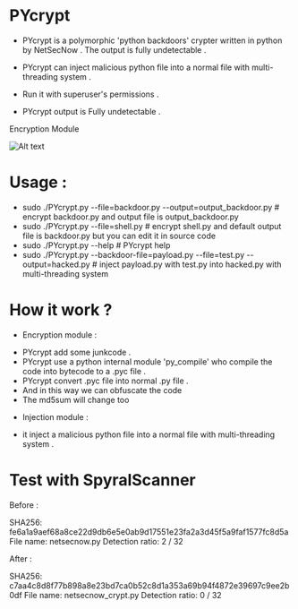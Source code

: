 # PYcrypt

- PYcrypt is a polymorphic 'python backdoors' crypter written in python by NetSecNow .
The output  is fully undetectable .

- PYcrypt can inject malicious python file into  a normal file with multi-threading system .

- Run it with superuser's permissions .
- PYcrypt output is Fully undetectable  .

Encryption Module

![Alt text](https://image.ibb.co/jO9mdd/Encryption_Module.png "Encryption Module ")


# Usage :

 - sudo  ./PYcrypt.py --file=backdoor.py --output=output_backdoor.py # encrypt backdoor.py and output file is output_backdoor.py
 - sudo ./PYcrypt.py --file=shell.py # encrypt shell.py and default output file  is backdoor.py but you can edit it in source code
 - sudo ./PYcrypt.py --help # PYcrypt help
 - sudo ./PYcrypt.py --backdoor-file=payload.py --file=test.py --output=hacked.py # inject payload.py with  test.py into hacked.py with multi-threading system
 
 # How it work ? 
 
 * Encryption module :
 
 - PYcrypt add some junkcode .
 - PYcrypt use a python internal module 'py_compile' who compile the code into bytecode to a .pyc file .
 - PYcrypt convert .pyc file into normal .py file .
 - And in this way we can obfuscate the code
 - The md5sum will change too
 
* Injection  module :

- it inject a malicious python file  into a normal file with multi-threading system .

 # Test with SpyralScanner
 
Before :
 
SHA256:	fe6a1a9aef68a8ce22d9db6e5e0ab9d17551e23fa2a3d45f5a9faf1577fc8d5a
File name:	netsecnow.py
Detection ratio:	2 / 32

After  :

SHA256:	c7aa4c8d8f77b898a8e23bd7ca0b52c8d1a353a69b94f4872e39697c9ee2b0df
File name:	netsecnow_crypt.py
Detection ratio:	0 / 32



 
 


 
